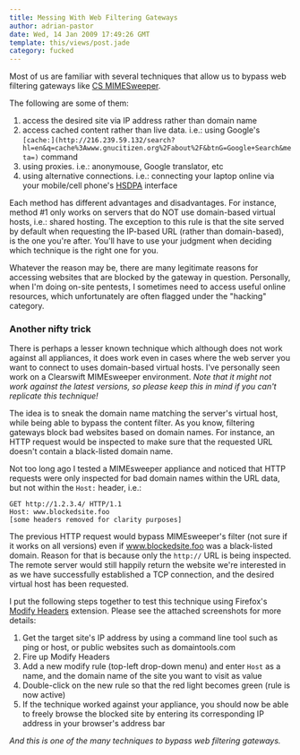 ```yaml
---
title: Messing With Web Filtering Gateways
author: adrian-pastor
date: Wed, 14 Jan 2009 17:49:26 GMT
template: this/views/post.jade
category: fucked
---
```


Most of us are familiar with several techniques that allow us to bypass web filtering gateways like [CS MIMESweeper](http://www.clearswift.com/products/msw/web_appliance/default.aspx).

The following are some of them:

1.  access the desired site via IP address rather than domain name
2.  access cached content rather than live data. i.e.: using Google's `[cache:](http://216.239.59.132/search?hl=en&q=cache%3Awww.gnucitizen.org%2Fabout%2F&btnG=Google+Search&meta=)` command
3.  using proxies. i.e.: anonymouse, Google translator, etc
4.  using alternative connections. i.e.: connecting your laptop online via your mobile/cell phone's [HSDPA](http://en.wikipedia.org/wiki/High-Speed_Downlink_Packet_Access) interface

Each method has different advantages and disadvantages. For instance, method #1 only works on servers that do NOT use domain-based virtual hosts, i.e.: shared hosting. The exception to this rule is that the site served by default when requesting the IP-based URL (rather than domain-based), is the one you're after. You'll have to use your judgment when deciding which technique is the right one for you.

Whatever the reason may be, there are many legitimate reasons for accessing websites that are blocked by the gateway in question. Personally, when I'm doing on-site pentests, I sometimes need to access useful online resources, which unfortunately are often flagged under the "hacking" category.

### Another nifty trick

There is perhaps a lesser known technique which although does not work against all appliances, it does work even in cases where the web server you want to connect to uses domain-based virtual hosts. I've personally seen work on a Clearswift MIMEsweeper environment. _Note that it might not work against the latest versions, so please keep this in mind if you can't replicate this technique!_

The idea is to sneak the domain name matching the server's virtual host, while being able to bypass the content filter. As you know, filtering gateways block bad websites based on domain names. For instance, an HTTP request would be inspected to make sure that the requested URL doesn't contain a black-listed domain name.

Not too long ago I tested a MIMEsweeper appliance and noticed that HTTP requests were only inspected for bad domain names within the URL data, but not within the `Host:` header, i.e.:

    GET http://1.2.3.4/ HTTP/1.1
    Host: www.blockedsite.foo
    [some headers removed for clarity purposes]

The previous HTTP request would bypass MIMEsweeper's filter (not sure if it works on all versions) even if www.blockedsite.foo was a black-listed domain. Reason for that is because only the `http://` URL is being inspected. The remote server would still happily return the website we're interested in as we have successfully established a TCP connection, and the desired virtual host has been requested.

I put the following steps together to test this technique using Firefox's [Modify Headers](https://addons.mozilla.org/en-US/firefox/addon/967) extension. Please see the attached screenshots for more details:

1.  Get the target site's IP address by using a command line tool such as ping or host, or public websites such as domaintools.com
2.  Fire up Modify Headers
3.  Add a new modify rule (top-left drop-down menu) and enter `Host` as a name, and the domain name of the site you want to visit as value
4.  Double-click on the new rule so that the red light becomes green (rule is now active)
5.  If the technique worked against your appliance, you should now be able to freely browse the blocked site by entering its corresponding IP address in your browser's address bar

_And this is one of the many techniques to bypass web filtering gateways._
